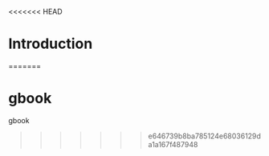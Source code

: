 <<<<<<< HEAD
# Introduction

=======
# gbook
gbook
>>>>>>> e646739b8ba785124e68036129da1a167f487948
